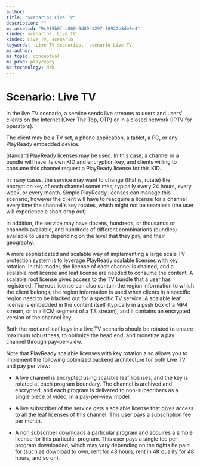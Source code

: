 ```yaml
---
author: 
title: "Scenario: Live TV"
description: ""
ms.assetid: "9c919b0f-c860-9d89-1297-16922e8de0e4"
kindex: scenarios, Live TV
kindex: Live TV, scenario
keywords:  Live TV scenarios,  scenario Live TV
ms.author: 
ms.topic: conceptual
ms.prod: playready
ms.technology: drm
---
```



# Scenario: Live TV
   
  
In the live TV scenario, a service sends live streams to users and users' clients on the Internet (Over The Top, OTP) or in a closed network (IPTV for operators).   
   
  
The client may be a TV set, a phone application, a tablet, a PC, or any PlayReady embedded device.   
   
  
Standard PlayReady licenses may be used. In this case, a channel in a bundle will have its own KID and encryption key, and clients willing to consume this channel request a PlayReady license for this KID.   
   
  
In many cases, the service may want to change (that is, rotate) the encryption key of each channel sometimes, typically every 24 hours, every week, or every month. Simple PlayReady licenses can manage this scenario; however the client will have to reacquire a license for a channel every time the channel's key rotates, which might not be seamless (the user will experience a short drop out).   
   
  
In addition, the service may have dozens, hundreds, or thousands or channels available, and hundreds of different combinations (bundles) available to users depending on the level that they pay, and their geography.   
   
  
A more sophisticated and scalable way of implementing a large scale TV protection system is to leverage PlayReady scalable licenses with key rotation. In this model, the license of each channel is chained, and a scalable root license and leaf license are needed to consume the content. A scalable root license gives access to the TV bundle that a user has registered. The root license can also contain the region information to which the client belongs; the region information is used when clients in a specific region need to be blacked out for a specific TV service. A scalable leaf license is embedded in the content itself (typically in a pssh box of a MP4 stream, or in a ECM segment of a TS stream), and it contains an encrypted version of the channel key. 
   
  
Both the root and leaf keys in a live TV scenario should be rotated to ensure maximum robustness, to optimize the head end, and monetize a pay channel through pay-per-view.   
   
  
Note that PlayReady scalable licenses with key rotation also allows you to implement the following optimized backend architecture for both Live TV and pay per view:   
 
   *  A live channel is encrypted using scalable leaf licenses, and the key is rotated at each program boundary. The channel is archived and encrypted, and each program is delivered to non-subscribers as a single piece of video, in a pay-per-view model.   

   *  A live subscriber of the service gets a scalable license that gives access to all the leaf licenses of this channel. This user pays a subscription fee per month.   

   *  A non subscriber downloads a particular program and acquires a simple license for this particular program. This user pays a single fee per program downloaded, which may vary depending on the rights he paid for (such as download to own, rent for 48 hours, rent in 4K quality for 48 hours, and so on).   

 
<a id="ID4EMB"></a>

   
  
